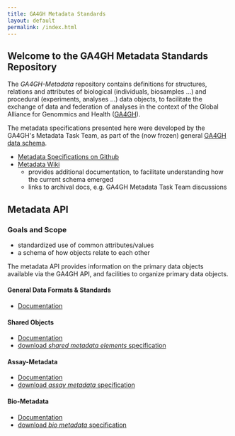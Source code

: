```yaml
---
title: GA4GH Metadata Standards
layout: default
permalink: /index.html
---
```


## Welcome to the GA4GH Metadata Standards Repository

The *GA4GH-Metadata* repository contains definitions for structures, relations and attributes of biological (individuals, biosamples ...) and procedural (experiments, analyses ...) data objects, to facilitate the exchange of data and federation of analyses in the context of the Global Alliance for Genommics and Health ([GA4GH](http://ga4gh.org)).

The metadata specifications presented here were developed by the GA4GH's Metadata Task Team, as part of the (now frozen) general [GA4GH data schema](https://github.com/ga4gh/ga4gh-schemas/).

* [Metadata Specifications on Github](https://github.com/ga4gh-metadata/ga4gh-metadata/)
* [Metadata Wiki](https://github.com/ga4gh-metadata/metadata-schemas/wiki)
    * provides additional documentation, to facilitate understanding how the current schema emerged
    * links to archival docs, e.g. GA4GH Metadata Task Team discussions


## Metadata API

### Goals and Scope

* standardized use of common attributes/values
* a schema of how objects relate to each other

The metadata API provides information on the primary data objects
available via the GA4GH API, and facilities to organize primary data
objects.

#### General Data Formats & Standards
* [Documentation](/formats.html)

#### Shared Objects
* [Documentation](/shared.html)
* [download *shared metadata elements* specification](https://raw.githubusercontent.com/ga4gh-metadata/ga4gh-metadata/master/schemas/shared.proto)

#### Assay-Metadata
* [Documentation](/assaymetadata.html)
* [download *assay metadata* specification](https://raw.githubusercontent.com/ga4gh-metadata/ga4gh-metadata/master/schemas/assaymetadata.proto)

#### Bio-Metadata
* [Documentation](/biometadata.html)
* [download *bio metadata* specification](https://raw.githubusercontent.com/ga4gh-metadata/ga4gh-metadata/master/schemas/biometadata.proto)

